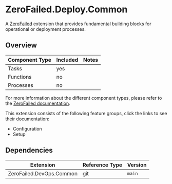 # ZeroFailed.Deploy.Common

A [ZeroFailed](https://github.com/zerofailed/ZeroFailed) extension that provides fundamental building blocks for operational or deployment processes.

## Overview

| Component Type | Included | Notes               |
|----------------|----------|---------------------|
| Tasks          | yes      | |
| Functions      | no       | |
| Processes      | no       | |

For more information about the different component types, please refer to the [ZeroFailed documentation](https://github.com/zerofailed/ZeroFailed/blob/main/README.md#extensions).

This extension consists of the following feature groups, click the links to see their documentation:

- Configuration
- Setup

## Dependencies

| Extension                | Reference Type | Version |
|--------------------------|----------------|---------|
| ZeroFailed.DevOps.Common | git            | `main`  |
